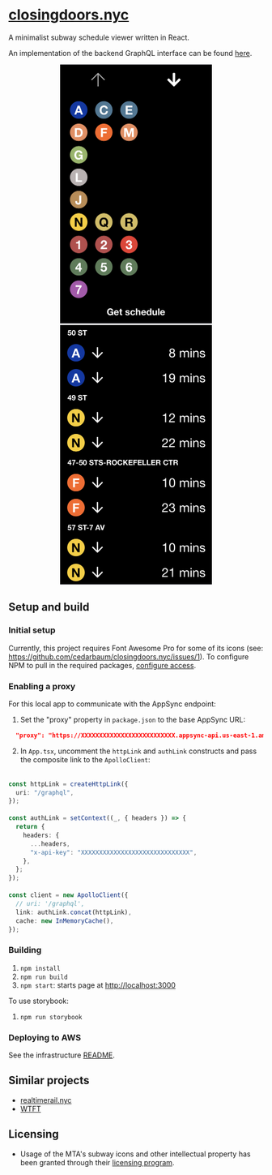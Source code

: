 # [closingdoors.nyc](https://closingdoors.nyc/)

A minimalist subway schedule viewer written in React.

An implementation of the backend GraphQL interface can be found [here](https://github.com/cedarbaum/GraphQlMtaApiBackend).

<p align="center">
  <img src="./.images/home.PNG" width="300" />
  <img src="./.images/schedule.PNG" width="300" />
</p>

## Setup and build

### Initial setup

Currently, this project requires Font Awesome Pro for some of its icons (see: https://github.com/cedarbaum/closingdoors.nyc/issues/1). To configure NPM to pull in the required packages, [configure access](https://fontawesome.com/docs/web/setup/packages#_1-configure-access).

### Enabling a proxy

For this local app to communicate with the AppSync endpoint:

1. Set the "proxy" property in `package.json` to the base AppSync URL:

```json
  "proxy": "https://XXXXXXXXXXXXXXXXXXXXXXXXXX.appsync-api.us-east-1.amazonaws.com/",
```

2. In `App.tsx`, uncomment the `httpLink` and `authLink` constructs and pass the composite link to the `ApolloClient`:

```typescript

const httpLink = createHttpLink({
  uri: "/graphql",
});

const authLink = setContext((_, { headers }) => {
  return {
    headers: {
      ...headers,
      "x-api-key": "XXXXXXXXXXXXXXXXXXXXXXXXXXXXXX",
    },
  };
});

const client = new ApolloClient({
  // uri: '/graphql',
  link: authLink.concat(httpLink),
  cache: new InMemoryCache(),
});

```

### Building

1. `npm install`
2. `npm run build`
3. `npm start`: starts page at [http://localhost:3000](http://localhost:3000)

To use storybook:

1. `npm run storybook`

### Deploying to AWS

See the infrastructure [README](./infrastructure/README.md).

## Similar projects

- [realtimerail.nyc](https://github.com/jamespfennell/realtimerail.nyc-react)
- [WTFT](https://github.com/jonthornton/WTFT)

## Licensing

- Usage of the MTA's subway icons and other intellectual property has been granted through their [licensing program](https://new.mta.info/doing-business-with-us/licensing-program).
